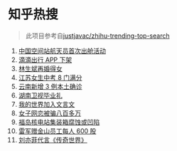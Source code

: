 # 知乎热搜

> 此项目参考自[justjavac/zhihu-trending-top-search](https://github.com/justjavac/zhihu-trending-top-search/blob/main/utils.ts)

<!-- BEGIN -->
  <!-- 最后更新时间:Mon Jul 05 2021 06:12:59 GMT+0000 (Coordinated Universal Time) -->
  1. [中国空间站航天员首次出舱活动](https://www.zhihu.com/search?q=首次出舱)
1. [滴滴出行 APP 下架](https://www.zhihu.com/search?q=滴滴下架)
1. [林生斌再婚得女](https://www.zhihu.com/search?q=林生斌)
1. [江苏女生中考 8 门满分](https://www.zhihu.com/search?q=中考)
1. [云南新增 3 例本土确诊](https://www.zhihu.com/search?q=云南疫情)
1. [湖南卫视毕业礼](https://www.zhihu.com/search?q=2021毕业礼)
1. [我的世界加入文言文](https://www.zhihu.com/search?q=我的世界)
1. [女子网恋被骗八百多万](https://www.zhihu.com/search?q=网恋被骗)
1. [福岛核电站集装箱腐蚀或凹陷](https://www.zhihu.com/search?q=福岛核电站)
1. [雷军赠金山员工每人 600 股](https://www.zhihu.com/search?q=金山股票)
1. [刘亦菲代言《传奇世界》](https://www.zhihu.com/search?q=传奇世界手游)
  <!-- END -->